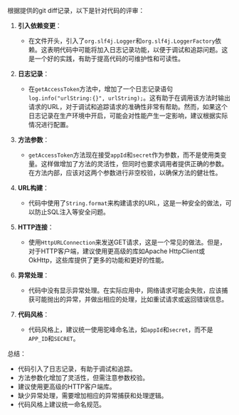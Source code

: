 根据提供的git diff记录，以下是针对代码的评审：

1. **引入依赖变更**：
   - 在文件开头，引入了`org.slf4j.Logger`和`org.slf4j.LoggerFactory`依赖。这表明代码中可能将加入日志记录功能，以便于调试和追踪问题。这是一个好的实践，有助于提高代码的可维护性和可读性。

2. **日志记录**：
   - 在`getAccessToken`方法中，增加了一个日志记录语句`log.info("urlString:{}", urlString);`。这有助于在调用该方法时输出请求的URL，对于调试和追踪请求的准确性非常有帮助。然而，如果这个日志记录在生产环境中开启，可能会对性能产生一定影响，建议根据实际情况进行配置。

3. **方法参数**：
   - `getAccessToken`方法现在接受`appId`和`secret`作为参数，而不是使用类变量。这样做增加了方法的灵活性，但同时也要求调用者提供正确的参数。在方法内部，应该对这两个参数进行非空校验，以确保方法的健壮性。

4. **URL构建**：
   - 代码中使用了`String.format`来构建请求的URL，这是一种安全的做法，可以防止SQL注入等安全问题。

5. **HTTP连接**：
   - 使用`HttpURLConnection`来发送GET请求，这是一个常见的做法。但是，对于HTTP客户端，建议使用更高级的库如Apache HttpClient或OkHttp，这些库提供了更多的功能和更好的性能。

6. **异常处理**：
   - 代码中没有显示异常处理。在实际应用中，网络请求可能会失败，应该捕获可能抛出的异常，并做出相应的处理，比如重试请求或返回错误信息。

7. **代码风格**：
   - 代码风格上，建议统一使用驼峰命名法，如`appId`和`secret`，而不是`APP_ID`和`SECRET`。

总结：
- 代码引入了日志记录，有助于调试和追踪。
- 方法参数化增加了灵活性，但需注意参数校验。
- 建议使用更高级的HTTP客户端库。
- 缺少异常处理，需要增加相应的异常捕获和处理逻辑。
- 代码风格上建议统一命名规范。